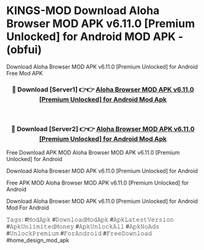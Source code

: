 # KINGS-MOD Download Aloha Browser MOD APK v6.11.0 [Premium Unlocked] for Android MOD APK - (obfui)
Download Aloha Browser MOD APK v6.11.0 [Premium Unlocked] for Android Free Mod APK

<div align="center">
<h3>🔴 Download [Server1] 👉👉 <a href="https://apk-comot.site?title=Aloha_Browser_MOD_APK_v6.11.0_[Premium_Unlocked]_for_Android">Aloha Browser MOD APK v6.11.0 [Premium Unlocked] for Android Mod Apk</a></h3><br>

<h3>🔴 Download [Server2] 👉👉 <a href="https://apk-comot.site?title=Aloha_Browser_MOD_APK_v6.11.0_[Premium_Unlocked]_for_Android">Aloha Browser MOD APK v6.11.0 [Premium Unlocked] for Android Mod Apk</a></h3>
</div>


Free Download APK MOD Aloha Browser MOD APK v6.11.0 [Premium Unlocked] for Android

Download Aloha Browser MOD APK v6.11.0 [Premium Unlocked] for Android 

Free APK MOD Aloha Browser MOD APK v6.11.0 [Premium Unlocked] for Android 

Download Aloha Browser MOD APK v6.11.0 [Premium Unlocked] for Android Mod For Android

𝚃𝚊𝚐𝚜: #𝙼𝚘𝚍𝙰𝚙𝚔 #𝙳𝚘𝚠𝚗𝚕𝚘𝚊𝚍𝙼𝚘𝚍𝙰𝚙𝚔 #𝙰𝚙𝚔𝙻𝚊𝚝𝚎𝚜𝚝𝚅𝚎𝚛𝚜𝚒𝚘𝚗 #𝙰𝚙𝚔𝚄𝚗𝚕𝚒𝚖𝚒𝚝𝚎𝚍𝙼𝚘𝚗𝚎𝚢 #𝙰𝚙𝚔𝚄𝚗𝚕𝚘𝚌𝚔𝙰𝚕𝚕 #𝙰𝚙𝚔𝙽𝚘𝙰𝚍𝚜 #𝚄𝚗𝚕𝚘𝚌𝚔𝙿𝚛𝚎𝚖𝚒𝚞𝚖 #𝙵𝚘𝚛𝙰𝚗𝚍𝚛𝚘𝚒𝚍 #𝙵𝚛𝚎𝚎𝙳𝚘𝚠𝚗𝚕𝚘𝚊𝚍 #home_design_mod_apk